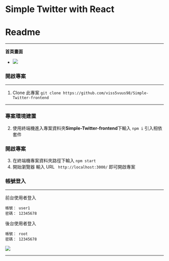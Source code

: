 # Simple Twitter with React

# Readme

---

**首頁畫面**

- ![](https://i.imgur.com/L1svZr6.png)

### 開啟專案

---

1. Clone 此專案 `git clone https://github.com/viss5vuus98/Simple-Twitter-frontend`

---

### 專案環境建置

2. 使用終端機進入專案資料夾**Simple-Twitter-frontend**下輸入 `npm i` 引入相依套件

### 開啟專案

3. 在終端機專案資料夾路徑下輸入 `npm start`
4. 開始瀏覽器 輸入 URL ` http://localhost:3000/` 即可開啟專案

### 帳號登入

---

前台使用者登入

```
帳號： user1
密碼： 12345678
```

後台使用者登入

```
帳號： root
密碼： 12345678
```

![](https://i.imgur.com/Ihdb5MD.png)

---